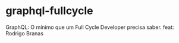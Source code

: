 # graphql-fullcycle
 GraphQL: O mínimo que um Full Cycle Developer precisa saber. feat: Rodrigo Branas 
